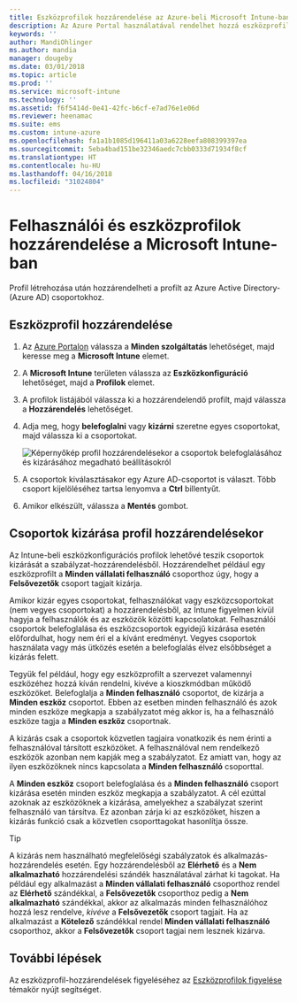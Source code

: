 ```yaml
---
title: Eszközprofilok hozzárendelése az Azure-beli Microsoft Intune-ban | Microsoft Docs
description: Az Azure Portal használatával rendelhet hozzá eszközprofilokat és szabályzatokat a felhasználókhoz és eszközökhöz. Útmutató ahhoz, hogyan zárhat ki csoportokat egy profil-hozzárendelésből a Microsoft InTune-ban.
keywords: ''
author: MandiOhlinger
ms.author: mandia
manager: dougeby
ms.date: 03/01/2018
ms.topic: article
ms.prod: ''
ms.service: microsoft-intune
ms.technology: ''
ms.assetid: f6f5414d-0e41-42fc-b6cf-e7ad76e1e06d
ms.reviewer: heenamac
ms.suite: ems
ms.custom: intune-azure
ms.openlocfilehash: fa1a1b1085d196411a03a6228eefa808399397ea
ms.sourcegitcommit: 5eba4bad151be32346aedc7cbb0333d71934f8cf
ms.translationtype: HT
ms.contentlocale: hu-HU
ms.lasthandoff: 04/16/2018
ms.locfileid: "31024804"
---
```

# <a name="assign-user-and-device-profiles-in-microsoft-intune"></a>Felhasználói és eszközprofilok hozzárendelése a Microsoft Intune-ban

Profil létrehozása után hozzárendelheti a profilt az Azure Active Directory- (Azure AD) csoportokhoz.

## <a name="assign-a-device-profile"></a>Eszközprofil hozzárendelése

1. Az [Azure Portalon](https://portal.azure.com) válassza a **Minden szolgáltatás** lehetőséget, majd keresse meg a **Microsoft Intune** elemet.
2. A **Microsoft Intune** területen válassza az **Eszközkonfiguráció** lehetőséget, majd a **Profilok** elemet.
3. A profilok listájából válassza ki a hozzárendelendő profilt, majd válassza a **Hozzárendelés** lehetőséget.
4. Adja meg, hogy **belefoglalni** vagy **kizárni** szeretne egyes csoportokat, majd válassza ki a csoportokat.  

    ![Képernyőkép profil hozzárendelésekor a csoportok belefoglalásához és kizárásához megadható beállításokról](./media/group-include-exclude.png)

5. A csoportok kiválasztásakor egy Azure AD-csoportot is választ. Több csoport kijelöléséhez tartsa lenyomva a **Ctrl** billentyűt.
6. Amikor elkészült, válassza a **Mentés** gombot.

## <a name="exclude-groups-from-a-profile-assignment"></a>Csoportok kizárása profil hozzárendelésekor

Az Intune-beli eszközkonfigurációs profilok lehetővé teszik csoportok kizárását a szabályzat-hozzárendelésből. Hozzárendelhet például egy eszközprofilt a **Minden vállalati felhasználó** csoporthoz úgy, hogy a **Felsővezetők** csoport tagjait kizárja.

Amikor kizár egyes csoportokat, felhasználókat vagy eszközcsoportokat (nem vegyes csoportokat) a hozzárendelésből, az Intune figyelmen kívül hagyja a felhasználók és az eszközök közötti kapcsolatokat. Felhasználói csoportok belefoglalása és eszközcsoportok egyidejű kizárása esetén előfordulhat, hogy nem éri el a kívánt eredményt. Vegyes csoportok használata vagy más ütközés esetén a belefoglalás élvez elsőbbséget a kizárás felett.

Tegyük fel például, hogy egy eszközprofilt a szervezet valamennyi eszközéhez hozzá kíván rendelni, kivéve a kioszkmódban működő eszközöket. Belefoglalja a **Minden felhasználó** csoportot, de kizárja a **Minden eszköz** csoportot. Ebben az esetben minden felhasználó és azok minden eszköze megkapja a szabályzatot még akkor is, ha a felhasználó eszköze tagja a **Minden eszköz** csoportnak.

A kizárás csak a csoportok közvetlen tagjaira vonatkozik és nem érinti a felhasználóval társított eszközöket. A felhasználóval nem rendelkező eszközök azonban nem kapják meg a szabályzatot. Ez amiatt van, hogy az ilyen eszközöknek nincs kapcsolata a **Minden felhasználó** csoporttal.

A **Minden eszköz** csoport belefoglalása és a **Minden felhasználó** csoport kizárása esetén minden eszköz megkapja a szabályzatot. A cél ezúttal azoknak az eszközöknek a kizárása, amelyekhez a szabályzat szerint felhasználó van társítva. Ez azonban zárja ki az eszközöket, hiszen a kizárás funkció csak a közvetlen csoporttagokat hasonlítja össze.

>[!TIP]
>A kizárás nem használható megfelelőségi szabályzatok és alkalmazás-hozzárendelés esetén. Egy hozzárendelésből az **Elérhető** és a **Nem alkalmazható** hozzárendelési szándék használatával zárhat ki tagokat. Ha például egy alkalmazást a **Minden vállalati felhasználó** csoporthoz rendel az **Elérhető** szándékkal, a **Felsővezetők** csoporthoz pedig a **Nem alkalmazható** szándékkal, akkor az alkalmazás minden felhasználóhoz hozzá lesz rendelve, *kivéve* a **Felsővezetők** csoport tagjait. Ha az alkalmazást a **Kötelező** szándékkal rendel **Minden vállalati felhasználó** csoporthoz, akkor a **Felsővezetők** csoport tagjai nem lesznek kizárva.

## <a name="next-steps"></a>További lépések
Az eszközprofil-hozzárendelések figyeléséhez az [Eszközprofilok figyelése](device-profile-monitor.md) témakör nyújt segítséget.
